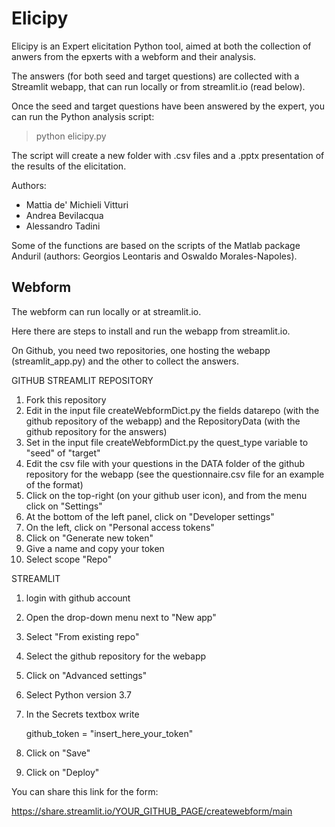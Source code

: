 # Elicipy

Elicipy is an Expert elicitation Python tool, aimed at both the collection of anwers from the epxerts with a webform and their analysis.

The answers (for both seed and target questions) are collected with a Streamlit webapp, that can run locally or from streamlit.io (read below).

Once the seed and target questions have been answered by the expert, you can run the Python analysis script:

> python elicipy.py

The script will create a new folder with .csv files and a .pptx presentation of the results of the elicitation.

Authors:
- Mattia de' Michieli Vitturi
- Andrea Bevilacqua
- Alessandro Tadini

Some of the functions are based on the scripts of the Matlab package Anduril (authors:  Georgios Leontaris and Oswaldo Morales-Napoles).


## Webform

The webform can run locally or at streamlit.io.

Here there are steps to install and run the webapp from streamlit.io.

On Github, you need two repositories, one hosting the webapp (streamlit_app.py) and the other to collect the answers.

GITHUB STREAMLIT REPOSITORY

1) Fork this repository
2) Edit in the input file createWebformDict.py the fields datarepo (with the github repository of the webapp) and the RepositoryData (with the github repository for the answers)
3) Set in the input file createWebformDict.py the quest_type variable to "seed" of "target"
4) Edit the csv file with your questions in the DATA folder of the github repository for the webapp (see the questionnaire.csv file for an example of the format)
5) Click on the top-right (on your github user icon), and from the menu click on "Settings"
6) At the bottom of the left panel, click on "Developer settings"
7) On the left, click on "Personal access tokens"
8) Click on "Generate new token"
9) Give a name and copy your token
10) Select scope "Repo"


STREAMLIT

1) login with github account
2) Open the drop-down menu next to "New app"
3) Select "From existing repo"
4) Select the github repository for the webapp
5) Click on "Advanced settings"
6) Select Python version 3.7
7) In the Secrets textbox write
   
   github_token = "insert_here_your_token"

8) Click on "Save"
9) Click on "Deploy"


You can share this link for the form:

https://share.streamlit.io/YOUR_GITHUB_PAGE/createwebform/main

